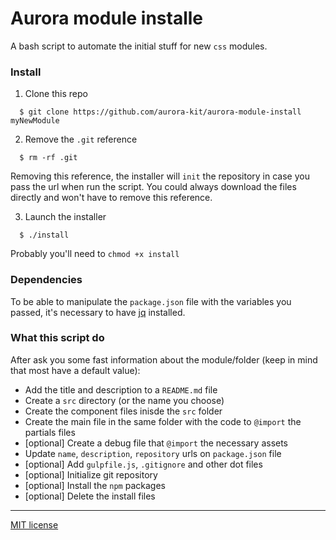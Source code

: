 # Aurora module installe
A bash script to automate the initial stuff for new `css` modules.

### Install
1. Clone this repo

  ```
    $ git clone https://github.com/aurora-kit/aurora-module-install myNewModule
  ```

2. Remove the `.git` reference

  ```
    $ rm -rf .git
  ```

  Removing this reference, the installer will `init` the repository in case you pass the url when run the script. 
  You could always download the files directly and won't have to remove this reference.

3. Launch the installer

  ```
    $ ./install
  ```

  Probably you'll need to `chmod +x install`


### Dependencies
To be able to manipulate the `package.json` file with the variables you passed, it's necessary to have [jq](https://stedolan.github.io/jq/) installed.

### What this script do
After ask you some fast information about the module/folder (keep in mind that most have a default value):

- Add the title and description to a `README.md` file
- Create a `src` directory (or the name you choose)
- Create the component files inisde the `src` folder
- Create the main file in the same folder with the code to `@import` the partials files
- [optional] Create a debug file that `@import` the necessary assets
- Update `name`, `description`, `repository` urls on `package.json` file
- [optional] Add `gulpfile.js`, `.gitignore` and other dot files
- [optional] Initialize git repository
- [optional] Install the `npm` packages
- [optional] Delete the install files


---
[MIT license](http://opensource.org/licenses/MIT)
